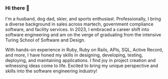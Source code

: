 ### Hi there 👋

I'm a husband, dog dad, skier, and sports enthusiast. Professionally, I bring a diverse background in sales across martech, government compliance software, and facility services. In 2023, I embraced a career shift into software engineering and am on the verge of graduating from the intensive Turing School of Software and Design.

With hands-on experience in Ruby, Ruby on Rails, APIs, SQL, Active Record, and more, I have honed my skills in designing, developing, testing, deploying, and maintaining applications. I find joy in project creation and witnessing ideas come to life. Excited to bring my unique perspective and skills into the software engineering industry!
